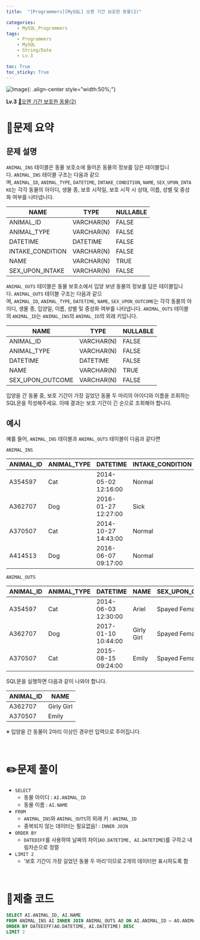 ```yaml
---
title:  "[Programmers][MySQL] 오랜 기간 보호한 동물(2)"

categories: 
    - MySQL_Programmers
tags: 
    - Programmers
    - MySQL
    - String/Date
    - Lv.3

toc: True
toc_sticky: True
---
```

![Image](https://github.com/user-attachments/assets/61171657-416b-4bc4-a74a-f29ecd4b43b5){: .align-center style="width:50%;"}

**Lv.3**
[🔗오랜 기간 보호한 동물(2)](https://school.programmers.co.kr/learn/courses/30/lessons/59411)

# 📝문제 요약
## 문제 설명

`ANIMAL_INS` 테이블은 동물 보호소에 들어온 동물의 정보를 담은 테이블입니다. `ANIMAL_INS` 테이블 구조는 다음과 같으며, `ANIMAL_ID`, `ANIMAL_TYPE`, `DATETIME`, `INTAKE_CONDITION`, `NAME`, `SEX_UPON_INTAKE`는 각각 동물의 아이디, 생물 종, 보호 시작일, 보호 시작 시 상태, 이름, 성별 및 중성화 여부를 나타냅니다.

| NAME | TYPE | NULLABLE |
| --- | --- | --- |
| ANIMAL_ID | VARCHAR(N) | FALSE |
| ANIMAL_TYPE | VARCHAR(N) | FALSE |
| DATETIME | DATETIME | FALSE |
| INTAKE_CONDITION | VARCHAR(N) | FALSE |
| NAME | VARCHAR(N) | TRUE |
| SEX_UPON_INTAKE | VARCHAR(N) | FALSE |

`ANIMAL_OUTS` 테이블은 동물 보호소에서 입양 보낸 동물의 정보를 담은 테이블입니다. `ANIMAL_OUTS` 테이블 구조는 다음과 같으며, `ANIMAL_ID`, `ANIMAL_TYPE`, `DATETIME`, `NAME`, `SEX_UPON_OUTCOME`는 각각 동물의 아이디, 생물 종, 입양일, 이름, 성별 및 중성화 여부를 나타냅니다. `ANIMAL_OUTS` 테이블의 `ANIMAL_ID`는 `ANIMAL_INS`의 `ANIMAL_ID`의 외래 키입니다.

| NAME | TYPE | NULLABLE |
| --- | --- | --- |
| ANIMAL_ID | VARCHAR(N) | FALSE |
| ANIMAL_TYPE | VARCHAR(N) | FALSE |
| DATETIME | DATETIME | FALSE |
| NAME | VARCHAR(N) | TRUE |
| SEX_UPON_OUTCOME | VARCHAR(N) | FALSE |

입양을 간 동물 중, 보호 기간이 가장 길었던 동물 두 마리의 아이디와 이름을 조회하는 SQL문을 작성해주세요. 이때 결과는 보호 기간이 긴 순으로 조회해야 합니다.

## 예시

예를 들어, `ANIMAL_INS` 테이블과 `ANIMAL_OUTS` 테이블이 다음과 같다면

`ANIMAL_INS`

| ANIMAL_ID | ANIMAL_TYPE | DATETIME | INTAKE_CONDITION | NAME | SEX_UPON_INTAKE |
| --- | --- | --- | --- | --- | --- |
| A354597 | Cat | 2014-05-02 12:16:00 | Normal | Ariel | Spayed Female |
| A362707 | Dog | 2016-01-27 12:27:00 | Sick | Girly Girl | Spayed Female |
| A370507 | Cat | 2014-10-27 14:43:00 | Normal | Emily | Spayed Female |
| A414513 | Dog | 2016-06-07 09:17:00 | Normal | Rocky | Neutered Male |

`ANIMAL_OUTS`

| ANIMAL_ID | ANIMAL_TYPE | DATETIME | NAME | SEX_UPON_OUTCOME |
| --- | --- | --- | --- | --- |
| A354597 | Cat | 2014-06-03 12:30:00 | Ariel | Spayed Female |
| A362707 | Dog | 2017-01-10 10:44:00 | Girly Girl | Spayed Female |
| A370507 | Cat | 2015-08-15 09:24:00 | Emily | Spayed Female |

SQL문을 실행하면 다음과 같이 나와야 합니다.

| ANIMAL_ID | NAME |
| --- | --- |
| A362707 | Girly Girl |
| A370507 | Emily |

※ 입양을 간 동물이 2마리 이상인 경우만 입력으로 주어집니다.


<br>

# ✏️문제 풀이

- `SELECT`
    - 동물 아이디 : `AI.ANIMAL_ID`
    - 동물 이름 : `AI.NAME`
- `FROM`
    - `ANIMAL_INS`와 `ANIMAL_OUTS`의 외래 키 : `ANIMAL_ID`
    - 중복되지 않는 데이터는 필요없음! : `INNER JOIN`
- `ORDER BY`
    - `DATEDIFF`를 사용하여 날짜의 차이(`AO.DATETIME, AI.DATETIME`)를 구하고 내림차순으로 정렬
- `LIMIT 2`
    - ‘보호 기간이 가장 길었던 동물 두 마리’이므로 2개의 데이터만 표시하도록 함

<br>

# 💯제출 코드

```sql
SELECT AI.ANIMAL_ID, AI.NAME
FROM ANIMAL_INS AI INNER JOIN ANIMAL_OUTS AO ON AI.ANIMAL_ID = AO.ANIMAL_ID
ORDER BY DATEDIFF(AO.DATETIME, AI.DATETIME) DESC
LIMIT 2
```
